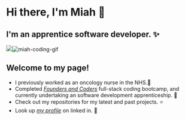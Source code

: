 
# Hi there, I'm Miah :wave:
## I'm an apprentice software developer. :sparkles:

![](.gif)![miah-coding-gif](https://user-images.githubusercontent.com/78933903/135720448-d4a9f456-d9d8-432f-905c-964686dc8f55.gif)

## Welcome to my page!

* I previously worked as an oncology nurse in the NHS.:blue_heart:
* Completed *[Founders and Coders](https://www.foundersandcoders.com/)* full-stack coding bootcamp, and currently undertaking an software development apprenticeship. :seedling:
* Check out my repositories for my latest and past projects. :star:
* Look up *[my profile](https://www.linkedin.com/in/miahbates)* on linked in. :dizzy:









